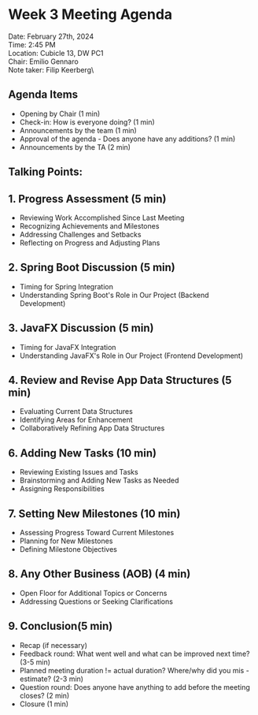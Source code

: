 # Week 3 Meeting Agenda

Date:           February 27th, 2024\
Time:           2:45 PM\
Location:       Cubicle 13, DW PC1\
Chair:          Emilio Gennaro\
Note taker:     Filip Keerberg\

## Agenda Items
- Opening by Chair (1 min)
- Check-in: How is everyone doing? (1 min)
- Announcements by the team (1 min)
- Approval of the agenda - Does anyone have any additions? (1 min)
- Announcements by the TA (2 min)

## Talking Points:

## 1. Progress Assessment (5 min)
- Reviewing Work Accomplished Since Last Meeting
- Recognizing Achievements and Milestones
- Addressing Challenges and Setbacks
- Reflecting on Progress and Adjusting Plans

## 2. Spring Boot Discussion (5 min)
- Timing for Spring Integration
- Understanding Spring Boot's Role in Our Project (Backend Development)

## 3. JavaFX Discussion (5 min)
- Timing for JavaFX Integration
- Understanding JavaFX's Role in Our Project (Frontend Development)

## 4. Review and Revise App Data Structures (5 min)
- Evaluating Current Data Structures
- Identifying Areas for Enhancement
- Collaboratively Refining App Data Structures

## 6. Adding New Tasks (10 min)
- Reviewing Existing Issues and Tasks
- Brainstorming and Adding New Tasks as Needed
- Assigning Responsibilities

## 7. Setting New Milestones (10 min)
- Assessing Progress Toward Current Milestones
- Planning for New Milestones
- Defining Milestone Objectives

## 8. Any Other Business (AOB) (4 min)
- Open Floor for Additional Topics or Concerns
- Addressing Questions or Seeking Clarifications

## 9. Conclusion(5 min)
- Recap (if necessary)
- Feedback round: What went well and what can be improved next time? (3-5 min)
- Planned meeting duration != actual duration? Where/why did you mis -estimate? (2-3 min)
- Question round: Does anyone have anything to add before the meeting closes? (2 min)
- Closure (1 min)
